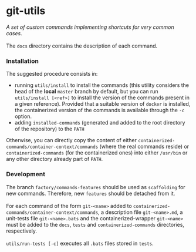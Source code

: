 # git-utils
<i>A set of custom commands implementing shortcuts for very common cases</i>.<br><br>
The ```docs``` directory contains the description of each command.

### Installation
The suggested procedure consists in:
- running ```utils/install``` to install the commands (this utility considers the head of the <b>local</b> ```master``` branch by default, but you can run ```utils/install [<ref>]``` to install the version of the commands present in a given reference). Provided that a suitable version of ```docker``` is installed, the containerized version of the commands is available through the ```-c``` option.
- adding ```installed-commands``` (generated and added to the root directory of the repository) to the ```PATH```

Otherwise, you can directly copy the content of either ```containerized-commands/container-context/commands``` (where the real commands reside) or ```containerized-commands``` (for the containerized ones) into either ```/usr/bin``` or any other directory already part of ```PATH```.

### Development
The branch ```factory/commands-features``` should be used as ```scaffolding``` for new commands. Therefore, new ```features``` should be detached from it.<br><br>
For each command of the form ```git-<name>``` added to ```containerized-commands/container-context/commands```, a description file ```git-<name>.md```, a unit-tests file ```git-<name>.bats``` and the containerized-wrapper ```git-<name>``` must be added to the ```docs```, ```tests``` and ```containerized-commands``` directories, respectively.<br><br>
```utils/run-tests [-c]``` executes all ```.bats``` files stored in ```tests```.

